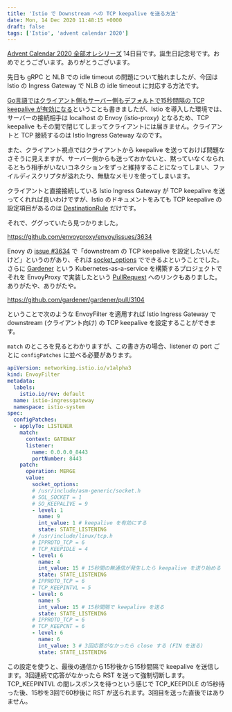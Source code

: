 ```yaml
---
title: 'Istio で Downstream への TCP keepalive を送る方法'
date: Mon, 14 Dec 2020 11:48:15 +0000
draft: false
tags: ['Istio', 'advent calendar 2020']
---
```


[Advent Calendar 2020 全部オレシリーズ](https://qiita.com/advent-calendar/2020/yteraoka) 14日目です。誕生日記念号です。おめでとうございます。ありがとうございます。

先日も gRPC と NLB での idle timeout の問題について触れましたが、今回は Istio の Ingress Gateway で NLB の idle timeout に対応する方法です。

[Go言語ではクライアント側もサーバー側もデフォルトで15秒間隔の TCP keepalive が有効になる](/2020/12/tcp-keepalive-in-golang/)ということも書きましたが、Istio を導入した環境では、サーバーの接続相手は localhost の Envoy (istio-proxy) となるため、TCP keepalive もその間で閉じてしまってクライアントには届きません。クライアントと TCP 接続するのは Istio Ingress Gateway なのです。

また、クライアント視点ではクライアントから keepalive を送っておけば問題なさそうに見えますが、サーバー側からも送っておかないと、黙っていなくなられるともう相手がいないコネクションをずっと維持することになってしまい、ファイルディスクリプタが溢れたり、無駄なメモリを使ってしまいます。

クライアントと直接接続している Istio Ingress Gateway が TCP keepalive を送ってくれれば良いわけですが、Istio のドキュメントをみても TCP keepalive の設定項目があるのは [DestinationRule](https://istio.io/latest/docs/reference/config/networking/destination-rule/#ConnectionPoolSettings-TCPSettings-TcpKeepalive) だけです。

それで、ググっていたら見つかりました。

https://github.com/envoyproxy/envoy/issues/3634

Enovy の [issue #3634](https://github.com/envoyproxy/envoy/issues/3634) で「downstream の TCP keepalive を設定したいんだけど」というのがあり、それは [socket\_options](https://www.envoyproxy.io/docs/envoy/v1.16.0/api-v3/config/listener/v3/listener.proto#envoy-v3-api-field-config-listener-v3-listener-socket-options) でできるよということでした。さらに [Gardener](https://gardener.cloud/) という Kubernetes-as-a-service を構築するプロジェクトでそれを EnvoyProxy で実装したという [PullRequest](https://github.com/gardener/gardener/pull/3104) へのリンクもありました。ありがたや、ありがたや。

https://github.com/gardener/gardener/pull/3104

ということで次のような EnvoyFilter を適用すれば Istio Ingress Gateway で downstream (クライアント向け) の TCP keepalive を設定することができます。

`match` のところを見るとわかりますが、この書き方の場合、listener の port ごとに `configPatches` に並べる必要があります。

```yaml
apiVersion: networking.istio.io/v1alpha3
kind: EnvoyFilter
metadata:
  labels:
    istio.io/rev: default
  name: istio-ingressgateway
  namespace: istio-system
spec:
  configPatches:
  - applyTo: LISTENER
    match:
      context: GATEWAY
      listener:
        name: 0.0.0.0_8443
        portNumber: 8443
    patch:
      operation: MERGE
      value:
        socket_options:
        # /usr/include/asm-generic/socket.h
        # SOL_SOCKET = 1
        # SO_KEEPALIVE = 9
        - level: 1
          name: 9
          int_value: 1 # keepalive を有効にする
          state: STATE_LISTENING
        # /usr/include/linux/tcp.h
        # IPPROTO_TCP = 6
        # TCP_KEEPIDLE = 4
        - level: 6
          name: 4
          int_value: 15 # 15秒間の無通信が発生したら keepalive を送り始める
          state: STATE_LISTENING
        # IPPROTO_TCP = 6
        # TCP_KEEPINTVL = 5
        - level: 6
          name: 5
          int_value: 15 # 15秒間隔で keepalive を送る
          state: STATE_LISTENING
        # IPPROTO_TCP = 6
        # TCP_KEEPCNT = 6
        - level: 6
          name: 6
          int_value: 3 # 3回応答がなかったら close する (FIN を送る)
          state: STATE_LISTENING
```

この設定を使うと、最後の通信から15秒後から15秒間隔で keepalive を送信します。3回連続で応答がなかったら RST を送って強制切断します。TCP\_KEEPINTVL の間レスポンスを待つという感じで TCP\_KEEPIDLE の15秒待った後、15秒を3回で60秒後に RST が送られます。3回目を送った直後ではありません。
